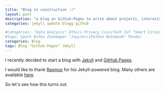 ```yaml
---
title: "Blog in construction :)"
layout: post
description: "a blog on Github-Pages to write about projects, interests, and keep records of them."
categories: jekyll update blogg github

#categories: "Data Analysis" Ethics Privacy CivicTech IoT "Smart Cities" Telecom "Data Science" Visualization "Data Processing" Tools
#tags: Spark Kafka Zookeeper "Jupyter/iPython Notebook" Pandas 
categories: Blog
tags: Blog "Github-Pages" Jekyll
---
```


I recently decided to start a blog with [Jekyll](http://jekyllrb.com/) and [GitHub Pages](http://pages.github.com/).

I would like to thank [Rasmus](https://twitter.com/rsms) for his Jekyll-powered blog. Many others are available [here](http://jekyllrb.com/docs/sites/).

So let's see how this turns out.
